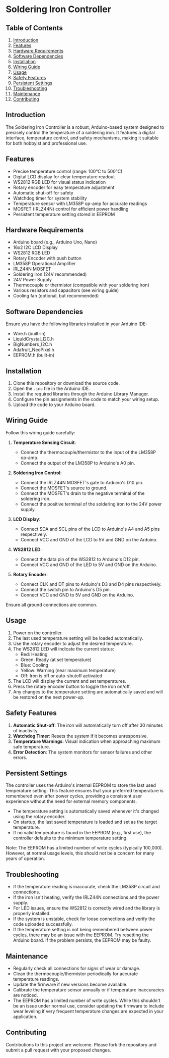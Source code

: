 # Soldering Iron Controller

## Table of Contents
1. [Introduction](#introduction)
2. [Features](#features)
3. [Hardware Requirements](#hardware-requirements)
4. [Software Dependencies](#software-dependencies)
5. [Installation](#installation)
6. [Wiring Guide](#wiring-guide)
7. [Usage](#usage)
8. [Safety Features](#safety-features)
9. [Persistent Settings](#persistent-settings)
10. [Troubleshooting](#troubleshooting)
11. [Maintenance](#maintenance)
12. [Contributing](#contributing)

## Introduction

The Soldering Iron Controller is a robust, Arduino-based system designed to precisely control the temperature of a soldering iron. It features a digital interface, temperature control, and safety mechanisms, making it suitable for both hobbyist and professional use.

## Features

- Precise temperature control (range: 100°C to 500°C)
- Digital LCD display for clear temperature readout
- WS2812 RGB LED for visual status indication
- Rotary encoder for easy temperature adjustment
- Automatic shut-off for safety
- Watchdog timer for system stability
- Temperature sensor with LM358P op-amp for accurate readings
- MOSFET (IRLZ44N) control for efficient power handling
- Persistent temperature setting stored in EEPROM

## Hardware Requirements

- Arduino board (e.g., Arduino Uno, Nano)
- 16x2 I2C LCD Display
- WS2812 RGB LED
- Rotary Encoder with push button
- LM358P Operational Amplifier
- IRLZ44N MOSFET
- Soldering Iron (24V recommended)
- 24V Power Supply
- Thermocouple or thermistor (compatible with your soldering iron)
- Various resistors and capacitors (see wiring guide)
- Cooling fan (optional, but recommended)

## Software Dependencies

Ensure you have the following libraries installed in your Arduino IDE:

- Wire.h (built-in)
- LiquidCrystal_I2C.h
- BigNumbers_I2C.h
- Adafruit_NeoPixel.h
- EEPROM.h (built-in)

## Installation

1. Clone this repository or download the source code.
2. Open the `.ino` file in the Arduino IDE.
3. Install the required libraries through the Arduino Library Manager.
4. Configure the pin assignments in the code to match your wiring setup.
5. Upload the code to your Arduino board.

## Wiring Guide

Follow this wiring guide carefully:

1. **Temperature Sensing Circuit**:
   - Connect the thermocouple/thermistor to the input of the LM358P op-amp.
   - Connect the output of the LM358P to Arduino's A0 pin.

2. **Soldering Iron Control**:
   - Connect the IRLZ44N MOSFET's gate to Arduino's D10 pin.
   - Connect the MOSFET's source to ground.
   - Connect the MOSFET's drain to the negative terminal of the soldering iron.
   - Connect the positive terminal of the soldering iron to the 24V power supply.

3. **LCD Display**:
   - Connect SDA and SCL pins of the LCD to Arduino's A4 and A5 pins respectively.
   - Connect VCC and GND of the LCD to 5V and GND on the Arduino.

4. **WS2812 LED**:
   - Connect the data pin of the WS2812 to Arduino's D12 pin.
   - Connect VCC and GND of the LED to 5V and GND on the Arduino.

5. **Rotary Encoder**:
   - Connect CLK and DT pins to Arduino's D3 and D4 pins respectively.
   - Connect the switch pin to Arduino's D5 pin.
   - Connect VCC and GND to 5V and GND on the Arduino.

Ensure all ground connections are common.

## Usage

1. Power on the controller.
2. The last used temperature setting will be loaded automatically.
3. Use the rotary encoder to adjust the desired temperature.
4. The WS2812 LED will indicate the current status:
   - Red: Heating
   - Green: Ready (at set temperature)
   - Blue: Cooling
   - Yellow: Warning (near maximum temperature)
   - Off: Iron is off or auto-shutoff activated
5. The LCD will display the current and set temperatures.
6. Press the rotary encoder button to toggle the iron on/off.
7. Any changes to the temperature setting are automatically saved and will be restored on the next power-up.

## Safety Features

1. **Automatic Shut-off**: The iron will automatically turn off after 30 minutes of inactivity.
2. **Watchdog Timer**: Resets the system if it becomes unresponsive.
3. **Temperature Warnings**: Visual indication when approaching maximum safe temperature.
4. **Error Detection**: The system monitors for sensor failures and other errors.

## Persistent Settings

The controller uses the Arduino's internal EEPROM to store the last used temperature setting. This feature ensures that your preferred temperature is remembered even after power cycles, providing a consistent user experience without the need for external memory components.

- The temperature setting is automatically saved whenever it's changed using the rotary encoder.
- On startup, the last saved temperature is loaded and set as the target temperature.
- If no valid temperature is found in the EEPROM (e.g., first use), the controller defaults to the minimum temperature setting.

Note: The EEPROM has a limited number of write cycles (typically 100,000). However, at normal usage levels, this should not be a concern for many years of operation.

## Troubleshooting

- If the temperature reading is inaccurate, check the LM358P circuit and connections.
- If the iron isn't heating, verify the IRLZ44N connections and the power supply.
- For LED issues, ensure the WS2812 is correctly wired and the library is properly installed.
- If the system is unstable, check for loose connections and verify the code uploaded successfully.
- If the temperature setting is not being remembered between power cycles, there may be an issue with the EEPROM. Try resetting the Arduino board. If the problem persists, the EEPROM may be faulty.

## Maintenance

- Regularly check all connections for signs of wear or damage.
- Clean the thermocouple/thermistor periodically for accurate temperature readings.
- Update the firmware if new versions become available.
- Calibrate the temperature sensor annually or if temperature inaccuracies are noticed.
- The EEPROM has a limited number of write cycles. While this shouldn't be an issue under normal use, consider updating the firmware to include wear leveling if very frequent temperature changes are expected in your application.

## Contributing

Contributions to this project are welcome. Please fork the repository and submit a pull request with your proposed changes.
